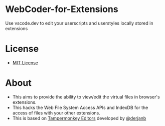 # WebCoder-for-Extensions
Use vscode.dev to edit your userscripts and userstyles locally stored in extensions

# License
* [MIT License](https://github.com/WebCoder-for-Extensions/WebCoder-for-Extensions/raw/main/LICENSE)

# About

* This aims to provide the ability to view/edit the virtual files in browser's extensions. 
* This hacks the Web File System Access APIs and IndexDB for the access of files with your other extensions.
* This is based on [Tampermonkey Editors](https://github.com/Tampermonkey/tampermonkey-editors) developed by [@derjanb](https://github.com/derjanb)